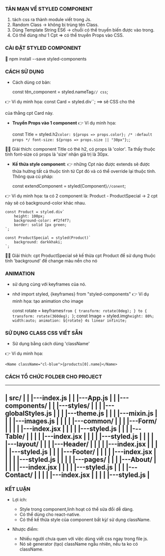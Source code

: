 
### TẢN MẠN VỀ STYLED COMPONENT

1. tách css ra thành module viết trong Js.
2. Random Class -> không bị trùng tên Class.
3. Dùng Template String ES6 -> chuỗi có thể truyền biến được vào trong.
4. Có thể dùng như 1 Cpt => có thể truyền Props vào CSS.

### CÀI ĐẶT STYLED COMPONENT

📌 npm install --save styled-components

### CÁCH SỬ DỤNG

- Cách dùng cơ bản: 

    const tên_component = styled.nameTag`
        // css
    `;

👉 Ví dụ minh họa: const Card = styled.div``; ==> sẽ CSS cho thẻ <div> của thằng cpt Card này. 


- **Truyền Props vào 1 component**
👉 Ví dụ minh họa:

    const Title = styled.h2`
    color: ${props => props.color};
    /* :default props */
    font-size: ${props => props.size || "30px"};
    `;

    <Title color="blue">list product</Title>

💎💎 Giải thích: component Title có thẻ h2, có props là 'color'. Ta thấy thuộc tính font-size có props là 'size' nhận giá trị là 30px.

- **Kế thừa style component**:
    👉 những Cpt nào được extends sẽ được thừa hường tất cả thuộc tính từ Cpt đó và có thể override lại thuộc tính. Thông qua cú pháp:

    const extendComponent = styled(Component)`
        //conent
    `;
    
👉 Ví dụ minh họa: ta có 2 component là: Product - ProductSpecial -> 2 cpt này sẽ có background-color khác nhau.

    const Product = styled.div`
        height: 100px;
        background-color: #f2f4f7;
        border: solid 1px green;
    `;

    const ProductSpecial = styled(Product)`
        background: darkkhaki;
    `;

💎💎 Giải thích: cpt ProductSpecial sẽ kế thừa cpt Product để sử dụng thuộc tính 'background' để change màu nền cho nó

### ANIMATION

- sử dụng cùng với keyframes của nó.
- nhớ import styled, {keyframes} from "styled-components"
👉 Ví dụ minh họa: tạo animation cho image

    const rotate = keyframes`
        from {
            transform: rotate(0deg);
        }
        to {
            transform: rotate(360deg);
        }
    `;
    const Image = styled.img`
        height: 80%;
        width:auto;
        animation: ${rotate} 4s linear infinite;
    `

### SỬ DỤNG CLASS CSS VIẾT SẴN

- Sử dụng bằng cách dùng 'className'

👉 Ví dụ minh họa:

    <Name className="cl-blue">{products[0].name}</Name>


### CÁCH TỔ CHỨC FOLDER CHO PROJECT

------------------------------------
|     src/                          |
|    |---index.js                   |
|    |---App.js                     |
|    |---components/
|    |  |---styles/
|    |  |  |---globalStyles.js
|    |  |  |---theme.js
|    |  |  |---mixin.js
|    |  |  |---images.js
|    |
|    |  |---common/
|    |  |  |---Form/
|    |  |  |  |---index.jsx
|    |  |  |  |---styled.js
|    |  |  |---Table/
|    |  |  |  |---index.jsx
|    |  |  |  |---styled.js
|    |
|    |  |---layout/
|    |  |  |---Header/
|    |  |  |  |---index.jsx
|    |  |  |  |---styled.js
|    |  |  |---Footer/
|    |  |  |  |---index.jsx
|    |  |  |  |---styled.js
|    |
|    |  |---pages/
|    |  |  |---About/
|    |  |  |  |---index.jsx
|    |  |  |  |---styled.js
|    |  |  |---Contact/
|    |  |  |  |---index.jsx
|    |  |  |  |---styled.js
|
------------------------------------


### KẾT LUẬN

- Lợi ích:
    + Style trong component,linh hoạt có thể sửa đổi dễ dàng.
    + Có thể dùng cho react-native.
    + Có thể kế thừa style của component bất kỳ/ sử dụng className.

- Nhược điểm:
    + Nhiều người chưa quen với việc dùng viết css ngay trong file js.
    + Nó sẽ generator (tạo) className ngẫu nhiên, nếu ta ko có className.




